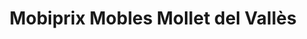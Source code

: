 ---
title: "Mobiprix Mobles Mollet del Vallès"
url: /mollet-del-valles/mobiprix-mobles-mollet-del-valles/
shop: Möbel
---